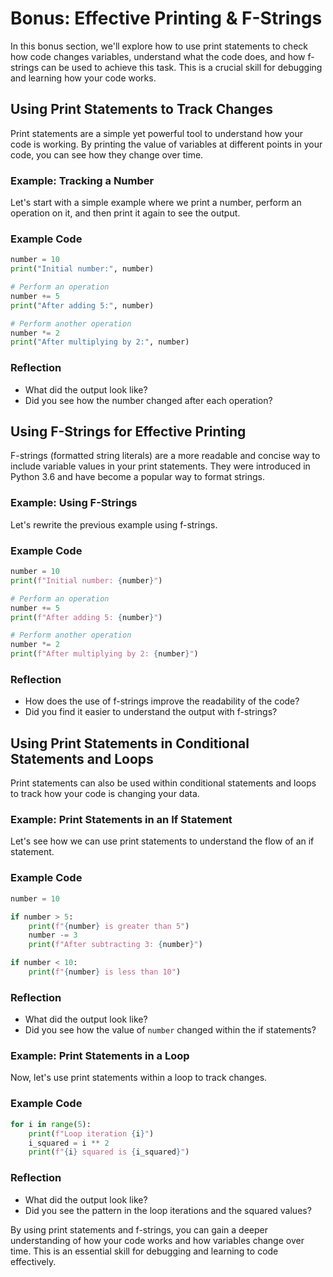# Bonus: Effective Printing & F-Strings

In this bonus section, we'll explore how to use print statements to check how code changes variables, understand what the code does, and how f-strings can be used to achieve this task. This is a crucial skill for debugging and learning how your code works.

## Using Print Statements to Track Changes

Print statements are a simple yet powerful tool to understand how your code is working. By printing the value of variables at different points in your code, you can see how they change over time.

### Example: Tracking a Number

Let's start with a simple example where we print a number, perform an operation on it, and then print it again to see the output.

### Example Code

```python
number = 10
print("Initial number:", number)

# Perform an operation
number += 5
print("After adding 5:", number)

# Perform another operation
number *= 2
print("After multiplying by 2:", number)
```

### Reflection
- What did the output look like?
- Did you see how the number changed after each operation?

## Using F-Strings for Effective Printing

F-strings (formatted string literals) are a more readable and concise way to include variable values in your print statements. They were introduced in Python 3.6 and have become a popular way to format strings.

### Example: Using F-Strings

Let's rewrite the previous example using f-strings.

### Example Code

```python
number = 10
print(f"Initial number: {number}")

# Perform an operation
number += 5
print(f"After adding 5: {number}")

# Perform another operation
number *= 2
print(f"After multiplying by 2: {number}")
```

### Reflection
- How does the use of f-strings improve the readability of the code?
- Did you find it easier to understand the output with f-strings?

## Using Print Statements in Conditional Statements and Loops

Print statements can also be used within conditional statements and loops to track how your code is changing your data.

### Example: Print Statements in an If Statement

Let's see how we can use print statements to understand the flow of an if statement.

### Example Code

```python
number = 10

if number > 5:
    print(f"{number} is greater than 5")
    number -= 3
    print(f"After subtracting 3: {number}")

if number < 10:
    print(f"{number} is less than 10")
```

### Reflection
- What did the output look like?
- Did you see how the value of `number` changed within the if statements?

### Example: Print Statements in a Loop

Now, let's use print statements within a loop to track changes.

### Example Code

```python
for i in range(5):
    print(f"Loop iteration {i}")
    i_squared = i ** 2
    print(f"{i} squared is {i_squared}")
```

### Reflection
- What did the output look like?
- Did you see the pattern in the loop iterations and the squared values?

By using print statements and f-strings, you can gain a deeper understanding of how your code works and how variables change over time. This is an essential skill for debugging and learning to code effectively.
